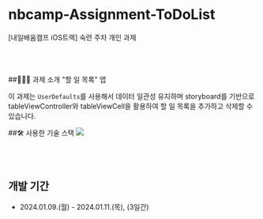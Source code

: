 # nbcamp-Assignment-ToDoList
[내일배움캠프 iOS트랙] 숙련 주차 개인 과제 
<br><br><br><br>

##👨🏻‍💻 과제 소개
"할 일 목록" 앱<p>
이 과제는 `UserDefaults`를 사용해서 데이터 일관성 유지하며 storyboard를 기반으로 tableViewController와 tableViewCell을 활용하여 할 일 목록을 추가하고 삭제할 수 있습니다.

##🛠️ 사용한 기술 스택 
<img src=https://developer.apple.com/assets/elements/icons/swiftui/swiftui-96x96_2x.png>

<br><br>

## 개발 기간
* 2024.01.09.(월) - 2024.01.11.(목), (3일간)
